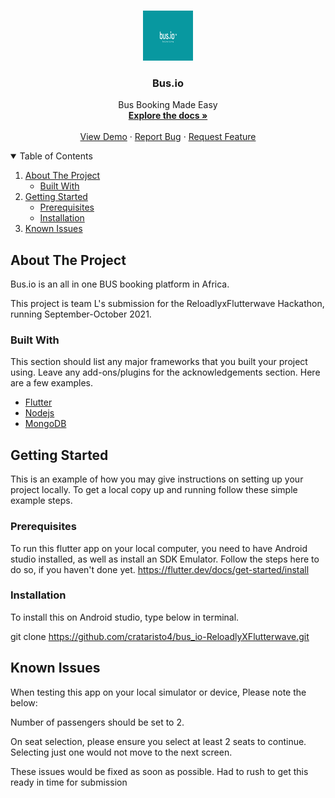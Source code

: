 <!-- PROJECT LOGO -->
<br />
<p align="center">
  <a href="https://github.com/crataristo4/bus_io-ReloadlyXFlutterwave">
    <img src="assets/logo/logo.png" alt="Logo" width="80" height="80">
  </a>

  <h3 align="center">Bus.io</h3>

  <p align="center">
    Bus Booking Made Easy
    <br />
    <a href="#"><strong>Explore the docs »</strong></a>
    <br />
    <br />
    <a href="#">View Demo</a>
    ·
    <a href="#">Report Bug</a>
    ·
    <a href="#">Request Feature</a>
  </p>
</p>



<!-- TABLE OF CONTENTS -->
<details open="open">
  <summary>Table of Contents</summary>
  <ol>
    <li>
      <a href="#about-the-project">About The Project</a>
      <ul>
        <li><a href="#built-with">Built With</a></li>
      </ul>
    </li>
    <li>
      <a href="#getting-started">Getting Started</a>
      <ul>
        <li><a href="#prerequisites">Prerequisites</a></li>
        <li><a href="#installation">Installation</a></li>
      </ul>
    </li>
<li><a href="#Issues">Known Issues</a></li>
    
  </ol>
</details>



<!-- ABOUT THE PROJECT -->
## About The Project


Bus.io is an all in one BUS booking platform in Africa.

This project is team L's submission for the ReloadlyxFlutterwave Hackathon, running September-October 2021.



### Built With

This section should list any major frameworks that you built your project using. Leave any add-ons/plugins for the acknowledgements section. Here are a few examples.
* [Flutter](https://flutter.dev)
* [Nodejs](https://nodejs.org)
* [MongoDB](https://mongodb.com)



<!-- GETTING STARTED -->
## Getting Started

This is an example of how you may give instructions on setting up your project locally.
To get a local copy up and running follow these simple example steps.

### Prerequisites

To run this flutter app on your local computer, you need to have Android studio installed, as well as install an SDK Emulator.
Follow the steps here  to do so, if you haven't done yet. https://flutter.dev/docs/get-started/install

### Installation
To install this on Android studio, type below in terminal.

git clone https://github.com/crataristo4/bus_io-ReloadlyXFlutterwave.git


<!-- USAGE EXAMPLES -->

## Known Issues

When testing this app on your local simulator or device, Please note the below:

Number of passengers should be set to 2.

On seat selection, please ensure you select at least 2 seats to continue. Selecting just one would not move to the next screen.


These issues would be fixed as soon as possible. Had to rush to get this ready in time for submission



